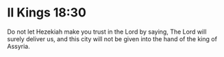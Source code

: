 # II Kings 18:30

Do not let Hezekiah make you trust in the Lord by saying, The Lord will surely deliver us, and this city will not be given into the hand of the king of Assyria.
